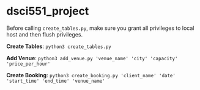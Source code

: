 # dsci551_project

Before calling ```create_tables.py```, make sure you grant all privileges to local host and then flush privileges.

**Create Tables**: ```python3 create_tables.py```

**Add Venue**: ```python3 add_venue.py 'venue_name' 'city' 'capacity' 'price_per_hour'```

**Create Booking**: ```python3 create_booking.py 'client_name' 'date' 'start_time' 'end_time' 'venue_name'```
